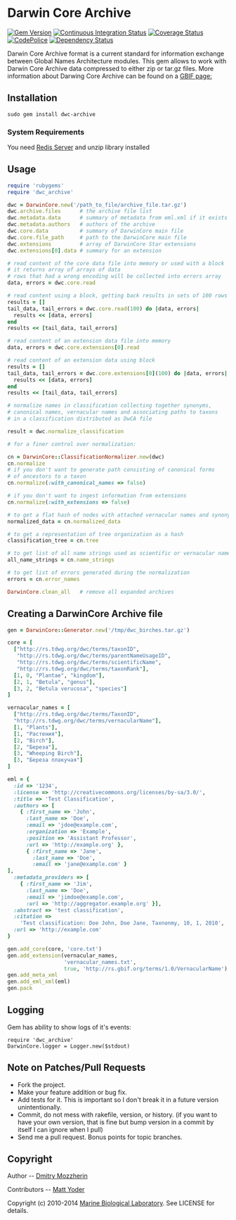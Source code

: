 Darwin Core Archive
===================

[![Gem Version][1]][2]
[![Continuous Integration Status][3]][4]
[![Coverage Status][5]][6]
[![CodePolice][7]][8]
[![Dependency Status][9]][10]

Darwin Core Archive format is a current standard for information exchange
between Global Names Architecture modules. This gem allows to work with
Darwin Core Archive data compressed to either zip or tar.gz files.
More information about Darwing Core Archive can be found on a [GBIF page:][11]

Installation
------------

    sudo gem install dwc-archive

### System Requirements

You need [Redis Server][12] and unzip library installed


Usage
-----

```ruby
require 'rubygems'
require 'dwc_archive'

dwc = DarwinCore.new('/path_to_file/archive_file.tar.gz')
dwc.archive.files      # the archive file list
dwc.metadata.data      # summary of metadata from eml.xml if it exists
dwc.metadata.authors   # authors of the archive
dwc.core.data          # summary of DarwinCore main file
dwc.core.file_path     # path to the DarwinCore main file
dwc.extensions         # array of DarwinCore Star extensions
dwc.extensions[0].data # summary for an extension

# read content of the core data file into memory or used with a block
# it returns array of arrays of data
# rows that had a wrong encoding will be collected into errors array
data, errors = dwc.core.read

# read content using a block, getting back results in sets of 100 rows each
results = []
tail_data, tail_errors = dwc.core.read(100) do |data, errors|
  results << [data, errors]
end
results << [tail_data, tail_errors]

# read content of an extension data file into memory
data, errors = dwc.core.extensions[0].read

# read content of an extension data using block
results = []
tail_data, tail_errors = dwc.core.extensions[0](100) do |data, errors|
  results << [data, errors]
end
results << [tail_data, tail_errors]

# normalize names in classification collecting together synonyms,
# canonical names, vernacular names and associating paths to taxons
# in a classification distributed as DwCA file

result = dwc.normalize_classification

# for a finer control over normalization:

cn = DarwinCore::ClassificationNormalizer.new(dwc)
cn.normalize
# if you don't want to generate path consisting of canonical forms
# of ancestors to a taxon
cn.normalize(:with_canonical_names => false)

# if you don't want to ingest information from extensions
cn.normalize(:with_extensions => false)

# to get a flat hash of nodes with attached vernacular names and synonyms
normalized_data = cn.normalized_data

# to get a representation of tree organization as a hash
classification_tree = cn.tree

# to get list of all name strings used as scientific or vernacular names
all_name_strings = cn.name_strings

# to get list of errors generated during the normalization
errors = cn.error_names

DarwinCore.clean_all   # remove all expanded archives
```

Creating a DarwinCore Archive file
----------------------------------

```ruby
gen = DarwinCore::Generator.new('/tmp/dwc_birches.tar.gz')

core = [
  ["http://rs.tdwg.org/dwc/terms/taxonID",
   "http://rs.tdwg.org/dwc/terms/parentNameUsageID",
   "http://rs.tdwg.org/dwc/terms/scientificName",
   "http://rs.tdwg.org/dwc/terms/taxonRank"],
  [1, 0, "Plantae", "kingdom"],
  [2, 1, "Betula", "genus"],
  [3, 2, "Betula verucosa", "species"]
]

vernacular_names = [
  ["http://rs.tdwg.org/dwc/terms/TaxonID",
  "http://rs.tdwg.org/dwc/terms/vernacularName"],
  [1, "Plants"],
  [1, "Растения"],
  [2, "Birch"],
  [2, "Береза"],
  [3, "Wheeping Birch"],
  [3, "Береза плакучая"]
]

eml = {
  :id => '1234',
  :license => 'http://creativecommons.org/licenses/by-sa/3.0/',
  :title => 'Test Classification',
  :authors => [
    { :first_name => 'John',
      :last_name => 'Doe',
      :email => 'jdoe@example.com',
      :organization => 'Example',
      :position => 'Assistant Professor',
      :url => 'http://example.org' },
      { :first_name => 'Jane',
        :last_name => 'Doe',
        :email => 'jane@example.com' }
],
  :metadata_providers => [
    { :first_name => 'Jim',
      :last_name => 'Doe',
      :email => 'jimdoe@example.com',
      :url => 'http://aggregator.example.org' }],
  :abstract => 'test classification',
  :citation =>
    'Test classification: Doe John, Doe Jane, Taxnonmy, 10, 1, 2010',
  :url => 'http://example.com'
}

gen.add_core(core, 'core.txt')
gen.add_extension(vernacular_names,
                  'vernacular_names.txt',
                  true, 'http://rs.gbif.org/terms/1.0/VernacularName')
gen.add_meta_xml
gen.add_eml_xml(eml)
gen.pack
```

Logging
-------

Gem has ability to show logs of it's events:

    require 'dwc_archive'
    DarwinCore.logger = Logger.new($stdout)


Note on Patches/Pull Requests
-----------------------------

* Fork the project.
* Make your feature addition or bug fix.
* Add tests for it. This is important so I don't break it in a
  future version unintentionally.
* Commit, do not mess with rakefile, version, or history.
  (if you want to have your own version, that is fine but bump
  version in a commit by itself I can ignore when I pull)
* Send me a pull request. Bonus points for topic branches.


Copyright
---------

Author -- [Dmitry Mozzherin][13]

Contributors -- [Matt Yoder][14]

Copyright (c) 2010-2014 [Marine Biological Laboratory][15]. See LICENSE for details.

[1]: https://badge.fury.io/rb/dwc-archive.png
[2]: http://badge.fury.io/rb/dwc-archive
[3]: https://secure.travis-ci.org/GlobalNamesArchitecture/dwc-archive.png
[4]: http://travis-ci.org/GlobalNamesArchitecture/dwc-archive
[5]: https://coveralls.io/repos/GlobalNamesArchitecture/dwc-archive/badge.png
[6]: https://coveralls.io/r/GlobalNamesArchitecture/dwc-archive
[7]: https://codeclimate.com/github/GlobalNamesArchitecture/dwc-archive.png
[8]: https://codeclimate.com/github/GlobalNamesArchitecture/dwc-archive
[9]: https://gemnasium.com/GlobalNamesArchitecture/dwc-archive.png
[10]: https://gemnasium.com/GlobalNamesArchitecture/dwc-archive
[11]: http://bit.ly/2IxcBA
[12]: http://redis.io/topics/quickstart
[13]: https://github.com/dimus
[14]: https://github.com/mjy
[15]: http://mbl.edu
